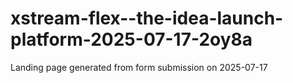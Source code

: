 # xstream-flex--the-idea-launch-platform-2025-07-17-2oy8a
Landing page generated from form submission on 2025-07-17
